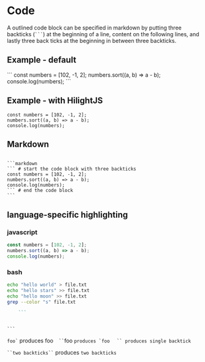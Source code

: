 <style> 
    .no_hljs span { 
        color: var(--global-font-color) !important;
        font-weight: inherit !important;
    }
</style>

# Code

A outlined code block can be specified in markdown by putting three backticks (<code>\`\`\`</code>) at the beginning of a line, content on the following lines, and lastly three back ticks at the beginning   in between three backticks.  


## Example - default

<div class="no_hljs">
```
const numbers = [102, -1, 2]; 
numbers.sort((a, b) => a - b);
console.log(numbers);
```
</div>

## Example - with HilightJS

```
const numbers = [102, -1, 2];
numbers.sort((a, b) => a - b);
console.log(numbers);
```

## Markdown
<code class="no_hljs">
```markdown 
``` # start the code block with three backticks 
const numbers = [102, -1, 2];
numbers.sort((a, b) => a - b);
console.log(numbers);
``` # end the code block
``` 
</code>


## language-specific highlighting

### javascript

```js
const numbers = [102, -1, 2];
numbers.sort((a, b) => a - b);
console.log(numbers);
```

### bash

```bash
echo "hello world" > file.txt
echo "hello stars" >> file.txt
echo "hello moon" >> file.txt
grep --color "s" file.txt
```

```markdown
    ```
```

<code>
```
</code>

`` foo` `` produces foo`  
`` `foo `` produces `foo  
`` ` `` produces single backtick `  

``` ``two backticks`` ``` produces ``two backticks``